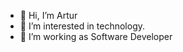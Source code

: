 - 👋 Hi, I’m Artur
- 👀 I’m interested in technology.
- 🌱 I’m working as Software Developer


<!---
- 💞️ I’m still looking to collaborate on something.
- 📫 How to reach me artur.wenc.dev@gmail.com
Artur-w/Artur-w is a ✨ special ✨ repository because its `README.md` (this file) appears on your GitHub profile.
You can click the Preview link to take a look at your changes.
--->
